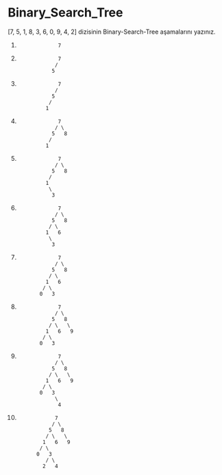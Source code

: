 # Binary_Search_Tree

[7, 5, 1, 8, 3, 6, 0, 9, 4, 2] dizisinin Binary-Search-Tree aşamalarını yazınız.

1.
                    7

2.
                    7
                   / 
                  5   

3.
                    7
                   / 
                  5  
                 / 
                1  
                
4.                                    
                    7
                   / \
                  5   8
                 / 
                1
                
5. 
                    7
                   / \
                  5   8
                 / 
                1   
                 \
                  3
                  
6.                   
                    7
                   / \
                  5   8
                 / \   
                1   6   
                 \
                  3
                  
7.                  
                    7
                   / \
                  5   8
                 / \   
                1   6   
               / \
              0   3
              
8.              
                    7
                   / \
                  5   8
                 / \   \
                1   6   9
               / \
              0   3
               
9.
                    7
                   / \
                  5   8
                 / \   \
                1   6   9
               / \
              0   3
                   \
                    4
                    
10.                    
                    7
                   / \
                  5   8
                 / \   \
                1   6   9
               / \
              0   3
                 / \
                2   4

